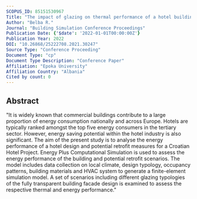 ```yaml
---
SCOPUS_ID: 85151530967
Title: "The impact of glazing on thermal performance of a hotel building in Zagreb, Croatia: An early based design"
Author: "Belba R."
Journal: "Building Simulation Conference Proceedings"
Publication Date: {'$date': '2022-01-01T00:00:00Z'}
Publication Year: 2022
DOI: "10.26868/25222708.2021.30247"
Source Type: "Conference Proceeding"
Document Type: "cp"
Document Type Description: "Conference Paper"
Affiliation: "Epoka University"
Affiliation Country: "Albania"
Cited by count: 0
---
```


## Abstract
"It is widely known that commercial buildings contribute to a large proportion of energy consumption nationally and across Europe. Hotels are typically ranked amongst the top five energy consumers in the tertiary sector. However, energy saving potential within the hotel industry is also significant. The aim of the present study is to analyse the energy performance of a hotel design and potential retrofit measures for a Croatian Hotel Project. Energy Plus Computational Simulation is used to assess the energy performance of the building and potential retrofit scenarios. The model includes data collection on local climate, design typology, occupancy patterns, building materials and HVAC system to generate a finite-element simulation model. A set of scenarios including different glazing typologies of the fully transparent building facade design is examined to assess the respective thermal and energy performance."
